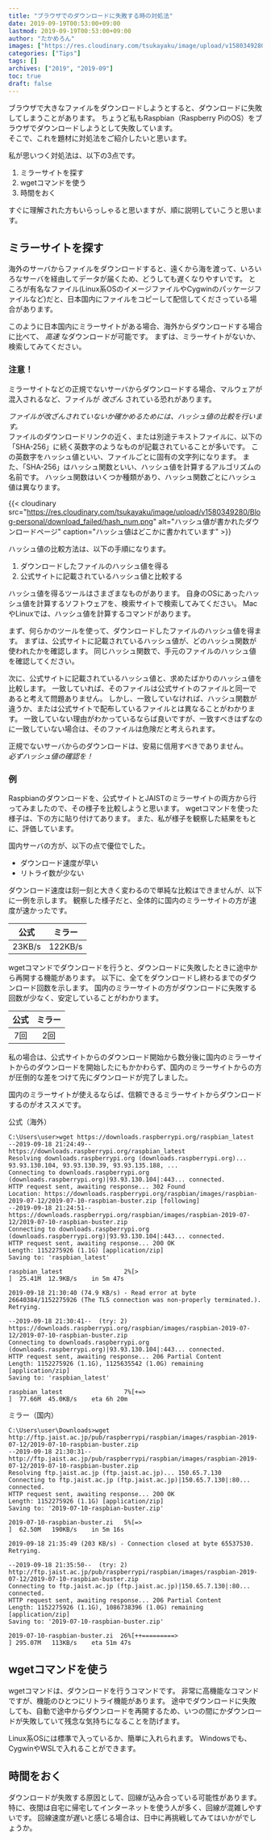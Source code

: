 ```yaml
---
title: "ブラウザでのダウンロードに失敗する時の対処法"
date: 2019-09-19T00:53:00+09:00
lastmod: 2019-09-19T00:53:00+09:00
author: "たかめろん"
images: ["https://res.cloudinary.com/tsukayaku/image/upload/v1580349280/Blog-personal/download_failed/download_failed.png"]
categories: ["Tips"]
tags: []
archives: ["2019", "2019-09"]
toc: true
draft: false
---
```


ブラウザで大きなファイルをダウンロードしようとすると、ダウンロードに失敗してしまうことがあります。
ちょうど私もRaspbian（Raspberry PiのOS）をブラウザでダウンロードしようとして失敗しています。  
そこで、これを題材に対処法をご紹介したいと思います。

私が思いつく対処法は、以下の3点です。

1. ミラーサイトを探す
1. wgetコマンドを使う
1. 時間をおく

すぐに理解された方もいらっしゃると思いますが、順に説明していこうと思います。

## ミラーサイトを探す
海外のサーバからファイルをダウンロードすると、遠くから海を渡って、いろいろなサーバを経由してデータが届くため、どうしても遅くなりやすいです。
ところが有名なファイル(Linux系OSのイメージファイルやCygwinのパッケージファイルなど)だと、日本国内にファイルをコピーして配信してくださっている場合があります。

このように日本国内にミラーサイトがある場合、海外からダウンロードする場合に比べて、 *高速* なダウンロードが可能です。
まずは、ミラーサイトがないか、検索してみてください。

### 注意！
ミラーサイトなどの正規でないサーバからダウンロードする場合、マルウェアが混入されるなど、ファイルが *改ざん* されている恐れがあります。

*ファイルが改ざんされていないか確かめるためには、ハッシュ値の比較を行います。*  
ファイルのダウンロードリンクの近く、または別途テキストファイルに、以下の「SHA-256」に続く英数字のようなものが記載されていることが多いです。
この英数字をハッシュ値といい、ファイルごとに固有の文字列になります。
また、「SHA-256」はハッシュ関数といい、ハッシュ値を計算するアルゴリズムの名前です。
ハッシュ関数はいくつか種類があり、ハッシュ関数ごとにハッシュ値は異なります。

{{< cloudinary src="https://res.cloudinary.com/tsukayaku/image/upload/v1580349280/Blog-personal/download_failed/hash_num.png"  alt="ハッシュ値が書かれたダウンロードページ" caption="ハッシュ値はどこかに書かれています" >}}

ハッシュ値の比較方法は、以下の手順になります。

1. ダウンロードしたファイルのハッシュ値を得る
1. 公式サイトに記載されているハッシュ値と比較する

ハッシュ値を得るツールはさまざまなものがあります。
自身のOSにあったハッシュ値を計算するソフトウェアを、検索サイトで検索してみてください。
MacやLinuxでは、ハッシュ値を計算するコマンドがあります。

まず、何らかのツールを使って、ダウンロードしたファイルのハッシュ値を得ます。
まずは、公式サイトに記載されているハッシュ値が、どのハッシュ関数が使われたかを確認します。
同じハッシュ関数で、手元のファイルのハッシュ値を確認してください。

次に、公式サイトに記載されているハッシュ値と、求めたばかりのハッシュ値を比較します。
一致していれば、そのファイルは公式サイトのファイルと同一であると考えて問題ありません。
しかし、一致していなければ、ハッシュ関数が違うか、または公式サイトで配布しているファイルとは異なることがわかります。
一致していない理由がわかっているならば良いですが、一致すべきはずなのに一致していない場合は、そのファイルは危険だと考えられます。

正規でないサーバからのダウンロードは、安易に信用すべきでありません。  
*必ずハッシュ値の確認を！*

### 例
Raspbianのダウンロードを、公式サイトとJAISTのミラーサイトの両方から行ってみましたので、その様子を比較しようと思います。
wgetコマンドを使った様子は、下の方に貼り付けてあります。
また、私が様子を観察した結果をもとに、評価しています。

国内サーバの方が、以下の点で優位でした。

* ダウンロード速度が早い
* リトライ数が少ない

ダウンロード速度は刻一刻と大きく変わるので単純な比較はできませんが、以下に一例を示します。
観察した様子だと、全体的に国内のミラーサイトの方が速度が速かったです。

|  公式  |  ミラー  |
| :----: | :----: |
| 23KB/s | 122KB/s |

wgetコマンドでダウンロードを行うと、ダウンロードに失敗したときに途中から再開する機能があります。
以下に、全てをダウンロードし終わるまでのダウンロード回数を示します。
国内のミラーサイトの方がダウンロードに失敗する回数が少なく、安定していることがわかります。

| 公式 | ミラー |
| :--: | :--: |
| 7回  | 2回  |

私の場合は、公式サイトからのダウンロード開始から数分後に国内のミラーサイトからのダウンロードを開始したにもかかわらず、国内のミラーサイトからの方が圧倒的な差をつけて先にダウンロードが完了しました。

国内のミラーサイトが使えるならば、信頼できるミラーサイトからダウンロードするのがオススメです。

公式（海外）
```plain
C:\Users\user>wget https://downloads.raspberrypi.org/raspbian_latest
--2019-09-18 21:24:49--  https://downloads.raspberrypi.org/raspbian_latest
Resolving downloads.raspberrypi.org (downloads.raspberrypi.org)... 93.93.130.104, 93.93.130.39, 93.93.135.188, ...
Connecting to downloads.raspberrypi.org (downloads.raspberrypi.org)|93.93.130.104|:443... connected.
HTTP request sent, awaiting response... 302 Found
Location: https://downloads.raspberrypi.org/raspbian/images/raspbian-2019-07-12/2019-07-10-raspbian-buster.zip [following]
--2019-09-18 21:24:51--  https://downloads.raspberrypi.org/raspbian/images/raspbian-2019-07-12/2019-07-10-raspbian-buster.zip
Connecting to downloads.raspberrypi.org (downloads.raspberrypi.org)|93.93.130.104|:443... connected.
HTTP request sent, awaiting response... 200 OK
Length: 1152275926 (1.1G) [application/zip]
Saving to: 'raspbian_latest'

raspbian_latest                 2%[>                                               ]  25.41M  12.9KB/s    in 5m 47s

2019-09-18 21:30:40 (74.9 KB/s) - Read error at byte 26640384/1152275926 (The TLS connection was non-properly terminated.). Retrying.

--2019-09-18 21:30:41--  (try: 2)  https://downloads.raspberrypi.org/raspbian/images/raspbian-2019-07-12/2019-07-10-raspbian-buster.zip
Connecting to downloads.raspberrypi.org (downloads.raspberrypi.org)|93.93.130.104|:443... connected.
HTTP request sent, awaiting response... 206 Partial Content
Length: 1152275926 (1.1G), 1125635542 (1.0G) remaining [application/zip]
Saving to: 'raspbian_latest'

raspbian_latest                 7%[+=>                                             ]  77.66M  45.0KB/s    eta 6h 20m
```

ミラー（国内）
```plain
C:\Users\user\Downloads>wget http://ftp.jaist.ac.jp/pub/raspberrypi/raspbian/images/raspbian-2019-07-12/2019-07-10-raspbian-buster.zip
--2019-09-18 21:30:31--  http://ftp.jaist.ac.jp/pub/raspberrypi/raspbian/images/raspbian-2019-07-12/2019-07-10-raspbian-buster.zip
Resolving ftp.jaist.ac.jp (ftp.jaist.ac.jp)... 150.65.7.130
Connecting to ftp.jaist.ac.jp (ftp.jaist.ac.jp)|150.65.7.130|:80... connected.
HTTP request sent, awaiting response... 200 OK
Length: 1152275926 (1.1G) [application/zip]
Saving to: '2019-07-10-raspbian-buster.zip'

2019-07-10-raspbian-buster.zi   5%[=>                                              ]  62.50M   190KB/s    in 5m 16s

2019-09-18 21:35:49 (203 KB/s) - Connection closed at byte 65537530. Retrying.

--2019-09-18 21:35:50--  (try: 2)  http://ftp.jaist.ac.jp/pub/raspberrypi/raspbian/images/raspbian-2019-07-12/2019-07-10-raspbian-buster.zip
Connecting to ftp.jaist.ac.jp (ftp.jaist.ac.jp)|150.65.7.130|:80... connected.
HTTP request sent, awaiting response... 206 Partial Content
Length: 1152275926 (1.1G), 1086738396 (1.0G) remaining [application/zip]
Saving to: '2019-07-10-raspbian-buster.zip'

2019-07-10-raspbian-buster.zi  26%[++=========>                                    ] 295.07M   113KB/s    eta 51m 47s
```

## wgetコマンドを使う
wgetコマンドは、ダウンロードを行うコマンドです。
非常に高機能なコマンドですが、機能のひとつにリトライ機能があります。
途中でダウンロードに失敗しても、自動で途中からダウンロードを再開するため、いつの間にかダウンロードが失敗していて残念な気持ちになることを防げます。

Linux系OSには標準で入っているか、簡単に入れられます。
Windowsでも、CygwinやWSLで入れることができます。

## 時間をおく
ダウンロードが失敗する原因として、回線が込み合っている可能性があります。
特に、夜間は自宅に帰宅してインターネットを使う人が多く、回線が混雑しやすいです。
回線速度が遅いと感じる場合は、日中に再挑戦してみてはいかがでしょうか。
